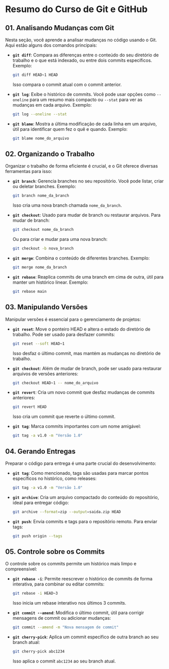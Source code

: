 
# Resumo do Curso de Git e GitHub

## 01. Analisando Mudanças com Git
Nesta seção, você aprende a analisar mudanças no código usando o Git. Aqui estão alguns dos comandos principais:

- **`git diff`**: Compara as diferenças entre o conteúdo do seu diretório de trabalho e o que está indexado, ou entre dois commits específicos. Exemplo:
  ```bash
  git diff HEAD~1 HEAD
  ```
  Isso compara o commit atual com o commit anterior.

- **`git log`**: Exibe o histórico de commits. Você pode usar opções como `--oneline` para um resumo mais compacto ou `--stat` para ver as mudanças em cada arquivo. Exemplo:
  ```bash
  git log --oneline --stat
  ```

- **`git blame`**: Mostra a última modificação de cada linha em um arquivo, útil para identificar quem fez o quê e quando. Exemplo:
  ```bash
  git blame nome_do_arquivo
  ```

## 02. Organizando o Trabalho
Organizar o trabalho de forma eficiente é crucial, e o Git oferece diversas ferramentas para isso:

- **`git branch`**: Gerencia branches no seu repositório. Você pode listar, criar ou deletar branches. Exemplo:
  ```bash
  git branch nome_da_branch
  ```
  Isso cria uma nova branch chamada `nome_da_branch`.

- **`git checkout`**: Usado para mudar de branch ou restaurar arquivos. Para mudar de branch:
  ```bash
  git checkout nome_da_branch
  ```
  Ou para criar e mudar para uma nova branch:
  ```bash
  git checkout -b nova_branch
  ```

- **`git merge`**: Combina o conteúdo de diferentes branches. Exemplo:
  ```bash
  git merge nome_da_branch
  ```

- **`git rebase`**: Reaplica commits de uma branch em cima de outra, útil para manter um histórico linear. Exemplo:
  ```bash
  git rebase main
  ```

## 03. Manipulando Versões
Manipular versões é essencial para o gerenciamento de projetos:

- **`git reset`**: Move o ponteiro HEAD e altera o estado do diretório de trabalho. Pode ser usado para desfazer commits:
  ```bash
  git reset --soft HEAD~1
  ```
  Isso desfaz o último commit, mas mantém as mudanças no diretório de trabalho.

- **`git checkout`**: Além de mudar de branch, pode ser usado para restaurar arquivos de versões anteriores:
  ```bash
  git checkout HEAD~1 -- nome_do_arquivo
  ```

- **`git revert`**: Cria um novo commit que desfaz mudanças de commits anteriores:
  ```bash
  git revert HEAD
  ```
  Isso cria um commit que reverte o último commit.

- **`git tag`**: Marca commits importantes com um nome amigável:
  ```bash
  git tag -a v1.0 -m "Versão 1.0"
  ```

## 04. Gerando Entregas
Preparar o código para entrega é uma parte crucial do desenvolvimento:

- **`git tag`**: Como mencionado, tags são usadas para marcar pontos específicos no histórico, como releases:
  ```bash
  git tag -a v1.0 -m "Versão 1.0"
  ```

- **`git archive`**: Cria um arquivo compactado do conteúdo do repositório, ideal para entregar código:
  ```bash
  git archive --format=zip --output=saida.zip HEAD
  ```

- **`git push`**: Envia commits e tags para o repositório remoto. Para enviar tags:
  ```bash
  git push origin --tags
  ```

## 05. Controle sobre os Commits
O controle sobre os commits permite um histórico mais limpo e compreensível:

- **`git rebase -i`**: Permite reescrever o histórico de commits de forma interativa, para combinar ou editar commits:
  ```bash
  git rebase -i HEAD~3
  ```
  Isso inicia um rebase interativo nos últimos 3 commits.

- **`git commit --amend`**: Modifica o último commit, útil para corrigir mensagens de commit ou adicionar mudanças:
  ```bash
  git commit --amend -m "Nova mensagem de commit"
  ```

- **`git cherry-pick`**: Aplica um commit específico de outra branch ao seu branch atual:
  ```bash
  git cherry-pick abc1234
  ```
  Isso aplica o commit `abc1234` ao seu branch atual.
